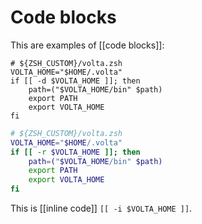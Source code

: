 # Code blocks

This are examples of [[code blocks]]:

```
# ${ZSH_CUSTOM}/volta.zsh
VOLTA_HOME="$HOME/.volta"
if [[ -d $VOLTA_HOME ]]; then
    path=("$VOLTA_HOME/bin" $path)
    export PATH
    export VOLTA_HOME
fi
```

```bash
# ${ZSH_CUSTOM}/volta.zsh
VOLTA_HOME="$HOME/.volta"
if [[ -r $VOLTA_HOME ]]; then
    path=("$VOLTA_HOME/bin" $path)
    export PATH
    export VOLTA_HOME
fi
```

This is [[inline code]] `[[ -i $VOLTA_HOME ]]`.
